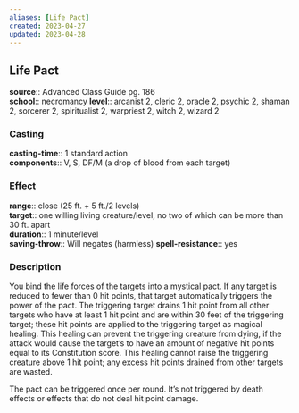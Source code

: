 ```yaml
---
aliases: [Life Pact]
created: 2023-04-27
updated: 2023-04-28
---
```


## Life Pact

**source**:: Advanced Class Guide pg. 186  
**school**:: necromancy
**level**:: arcanist 2, cleric 2, oracle 2, psychic 2, shaman 2, sorcerer 2, spiritualist 2, warpriest 2, witch 2, wizard 2

### Casting

**casting-time**:: 1 standard action  
**components**:: V, S, DF/M (a drop of blood from each target)

### Effect

**range**:: close (25 ft. + 5 ft./2 levels)  
**target**:: one willing living creature/level, no two of which can be more than 30 ft. apart  
**duration**:: 1 minute/level  
**saving-throw**:: Will negates (harmless)
**spell-resistance**:: yes

### Description

You bind the life forces of the targets into a mystical pact. If any target is reduced to fewer than 0 hit points, that target automatically triggers the power of the pact. The triggering target drains 1 hit point from all other targets who have at least 1 hit point and are within 30 feet of the triggering target; these hit points are applied to the triggering target as magical healing. This healing can prevent the triggering creature from dying, if the attack would cause the target’s to have an amount of negative hit points equal to its Constitution score. This healing cannot raise the triggering creature above 1 hit point; any excess hit points drained from other targets are wasted.  
  
The pact can be triggered once per round. It’s not triggered by death effects or effects that do not deal hit point damage.
